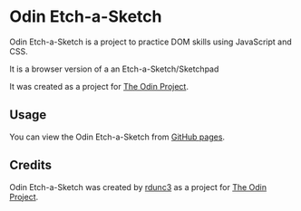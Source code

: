 # Odin Etch-a-Sketch

Odin Etch-a-Sketch is a project to practice DOM skills using JavaScript and CSS. 

It is a browser version of a an Etch-a-Sketch/Sketchpad

It was created as a project for [The Odin Project](https://www.theodinproject.com/).

## Usage

You can view the Odin Etch-a-Sketch from [GitHub pages](https://rdunc3.github.io/odin-etch-a-sketch/).

## Credits

Odin Etch-a-Sketch was created by [rdunc3](https://github.com/rdunc3) as a project for [The Odin Project](https://www.theodinproject.com/).
